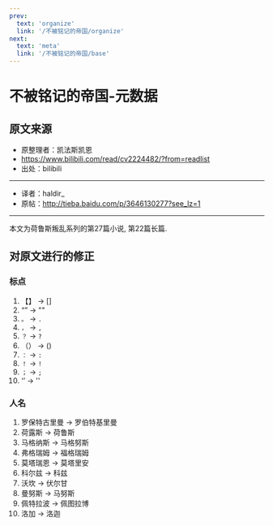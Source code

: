 ```yaml
---
prev:
  text: 'organize'
  link: '/不被铭记的帝国/organize'
next:
  text: 'meta'
  link: '/不被铭记的帝国/base'
---
```


# 不被铭记的帝国-元数据

## 原文来源

+ 原整理者：凯法斯凯恩
+ <https://www.bilibili.com/read/cv2224482/?from=readlist>
+ 出处：bilibili

------

+ 译者：haldir_
+ 原帖：<http://tieba.baidu.com/p/3646130277?see_lz=1>

------

本文为荷鲁斯叛乱系列的第27篇小说, 第22篇长篇.

## 对原文进行的修正

### 标点

1. 【】 -> []
2. “” -> ""
3. `。` -> `. `
4. `，` -> `, `
5. `？` -> `? `
6. （） -> ()
7. `：` -> `: `
8. `！` -> `! `
9. `；` -> `; `
10. ‘’ -> ''

### 人名

1. 罗保特古里曼 -> 罗伯特基里曼
2. 荷露斯 -> 荷鲁斯
3. 马格纳斯 -> 马格努斯
4. 弗格瑞姆 -> 福格瑞姆
5. 莫塔瑞恩 -> 莫塔里安
6. 科尔兹 -> 科兹
7. 沃坎 -> 伏尔甘
8. 曼努斯 -> 马努斯
9. 佩特拉波 -> 佩图拉博
10. 洛加 -> 洛迦
